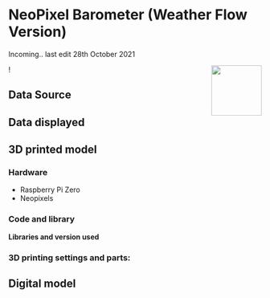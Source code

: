 # NeoPixel Barometer (Weather Flow Version)

Incoming.. last edit 28th October 2021

!<img align="right" width="100" height="100" src="https://i0.wp.com/connected-environments.org/wp-content/uploads/2021/10/neopixelbarolongright.png?resize=91%2C1024&ssl=1">
## Data Source

## Data displayed

## 3D printed model

### Hardware

- Raspberry Pi Zero
- Neopixels

### Code and library

**Libraries and version used**

### 3D printing settings and parts:

## Digital model
